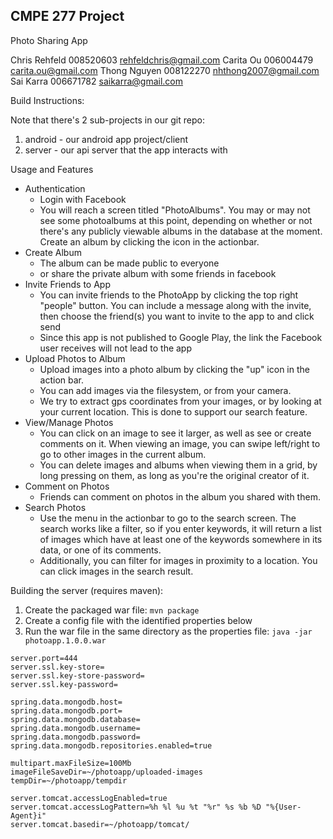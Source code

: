 CMPE 277 Project
---------------------------------------

Photo Sharing App

Chris Rehfeld	008520603	rehfeldchris@gmail.com
Carita Ou	006004479	carita.ou@gmail.com
Thong Nguyen	008122270	nhthong2007@gmail.com 
Sai Karra	006671782	saikarra@gmail.com


Build Instructions:

Note that there's 2 sub-projects in our git repo:
1. android - our android app project/client
2. server - our api server that the app interacts with


Usage and Features

- Authentication
  - Login with Facebook
  - You will reach a screen titled "PhotoAlbums". You may or may not see some photoalbums at this point, depending on whether or not there's any publicly viewable albums in the database at the moment. Create an album by clicking the icon in the actionbar. 
- Create Album
  - The album can be made public to everyone
  - or share the private album with some friends in facebook
- Invite Friends to App
  - You can invite friends to the PhotoApp by clicking the top right "people" button. You can include a message along with the invite, then choose the friend(s) you want to invite to the app to and click send
  - Since this app is not published to Google Play, the link the Facebook user receives will not lead to the app
- Upload Photos to Album
  - Upload images into a photo album by clicking the "up" icon in the action bar. 
  - You can add images via the filesystem, or from your camera.
  - We try to extract gps coordinates from your images, or by looking at your current location. This is done to support our search feature.
- View/Manage Photos
  - You can click on an image to see it larger, as well as see or create comments on it.  When viewing an image, you can swipe left/right to go to other images in the current album. 
  - You can delete images and albums when viewing them in a grid, by long pressing on them, as long as you're the original creator of it.
- Comment on Photos
  - Friends can comment on photos in the album you shared with them. 
- Search Photos
  - Use the menu in the actionbar to go to the search screen. The search works like a filter, so if you enter keywords, it will return a list of images which have at least one of the keywords somewhere in its data, or one of its comments. 
  - Additionally, you can filter for images in proximity to a location. You can click images in the search result.




Building the server (requires maven):  
1. Create the packaged war file: `mvn package`  
2. Create a config file with the identified properties below  
3. Run the war file in the same directory as the properties file: `java -jar photoapp.1.0.0.war`  
```properties
server.port=444
server.ssl.key-store=
server.ssl.key-store-password=
server.ssl.key-password=

spring.data.mongodb.host=
spring.data.mongodb.port=
spring.data.mongodb.database=
spring.data.mongodb.username=
spring.data.mongodb.password=
spring.data.mongodb.repositories.enabled=true

multipart.maxFileSize=100Mb
imageFileSaveDir=~/photoapp/uploaded-images
tempDir=~/photoapp/tempdir

server.tomcat.accessLogEnabled=true
server.tomcat.accessLogPattern=%h %l %u %t "%r" %s %b %D "%{User-Agent}i"
server.tomcat.basedir=~/photoapp/tomcat/
```
